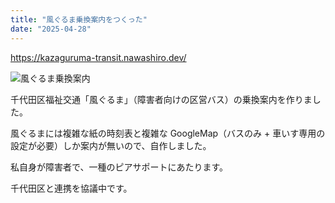 ```yaml
---
title: "風ぐるま乗換案内をつくった"
date: "2025-04-28"
---
```


https://kazaguruma-transit.nawashiro.dev/

![風ぐるま乗換案内](https://imgur.com/63thtgK.jpg)

千代田区福祉交通「風ぐるま」（障害者向けの区営バス）の乗換案内を作りました。

風ぐるまには複雑な紙の時刻表と複雑な GoogleMap（バスのみ + 車いす専用の設定が必要）しか案内が無いので、自作しました。

私自身が障害者で、一種のピアサポートにあたります。

千代田区と連携を協議中です。